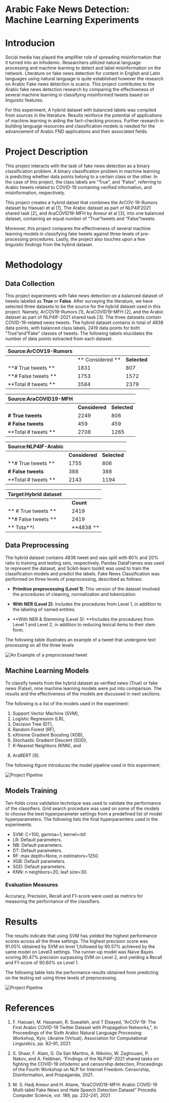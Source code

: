 # Arabic Fake News Detection: Machine Learning Experiments

# Introducion

Social media has played the amplifier role of spreading misinformation that it turned into an Infodemic. Researchers utilized natural language processing and machine learning to detect and label misinformation on the network. Literature on fake news detection for content in English and Latin languages
using natural language is quite established however the research on Arabic Fake news detection is scarce. This project contributes to the Arabic fake news detection research by comparing the effectiveness of several machine learning in classifying misinformed tweets based on linguistic features. 

For this experiment, A hybrid dataset with balanced labels was compiled from sources in the literature. Results reinforce the potential of applications
of machine learning in aiding the fact-checking process. Further research in building language resources and classification models is needed for the advancement of Arabic FND applications and
their associated fields.


# Project Description

This project interacts with the task of fake news detection as a binary classification problem. A binary classification problem in machine learning is predicting whether data points belong to a certain class or the other. In the case of this project, the class labels are “True”, and “False”, referring to Arabic tweets related to COVID-19 containing verified information, and misinformation, respectively. 

This project creates a hybrid datset that combines the ArCOV-19-Rumors dataset by Haouari et al [1], The Arabic dataset as part of NLP4IF2021 shared task [2], and AraCOVID19-MFH by Ameur et al [3], into one balanced dataset, containing an equal number of “True”tweets and “False”tweets.

Moreover, this project compares the effectiveness of several machine learning models in classifying fake tweets against three levels of pre-processing procedures. Lastly, the project also touches upon a few linguistic findings
from the hybrid dataset. 


# Methodology

## Data Collection

This project experiments with fake news detection on a balanced dataset of tweets labeled as **True** or **False**. After surveying the literature, we have selected three datasets to be the source for the hybrid dataset used in this project. Namely, ArCOV19-Rumors [1], AraCOVID19-MFH [2], and the Arabic dataset as part of NLP4IF-2021 shared task [3]. The three datasets contain COVID-19-related news tweets. The hybrid dataset contains in total of 4838 data points, with balanced class labels, 2419 data points for both "True”and“Fake" classes of tweets. The following tabels elucidates the number of data points extracted from each dataset.

| Source:ArCOV19-Rumors |            |          |
|-----------------------|------------|----------|
|                       |** Considered **| **Selected** |
| **# True tweets  **       | 1831       | 807      |
| **# False tweets   **     | 1753       | 1572     |
| **Total # tweets **       | 3584       | 2379     |

| Source:AraCOVID19-MFH |            |          |
|-----------------------|------------|----------|
|                       | **Considered** | **Selected** |
| **# True tweets**         | 2249       | 806      |
| **# False tweets**        | 459        | 459      |
| **Total # tweets  **      | 2708       | 1265     |

| Source:NLP4IF-Arabic  |            |          |
|-----------------------|------------|----------|
|                       | **Considered** | **Selected** |
| **# True tweets    **     | 1755       | 806      |
| **# False tweets**        | 388        | 388      |
| **Total # tweets  **      | 2143       | 1194     |

| Target:Hybrid dataset |            |      |
|-----------------------|------------|----------|
|                       |            | **Count**    |
|** # True tweets  **       |            | 2419     |
| **# False tweets **       |            | 2419     |
|                ** Tota**l |            | **4838   **  |


## Data Preprocessing

The hybrid dataset contains 4838 tweet and was split with 80% and 20% ratio to training and testing sets, respectively. Pandas DataFrames was used to represent the dataset, and Scikit-learn toolkit was used to train the classification models and predict the labels. Fake News Classification was
performed on three levels of preprocessing, described as
follows:
- **Primitive preprocessing (Level 1)**: This version of the dataset involved the procedures of cleaning, normalization and tokenization.

- **With NER (Level 2)**: Includes the procedures from Level 1, in addition to the labeling of named entities.

- **With NER & Stemming (Level 3): **Includes the procedures from Level 1 and Level 2, in addition to reducing lexical items to their stem form.

The following table illustrates an example of a tweet that undergone
text processing on all the three levels

![An Example of a preprocessed tweet](images/Preprocessed_Tweet_Example.png)


## Machine Learning Models
To classify tweets from the hybrid dataset as verified news (True) or fake news (False), nine machine learning models were put into comparison. The results and the effectiveness of the models are discussed in next sections.

The following is a list of the models used in the experiment:
1. Support Vector Machine (SVM),
2. Logistic Regression (LR),
3. Decision Tree (DT),
4. Random Forest (RF),
5. eXtreme Gradient Boosting (XGB),
6. Stochastic Gradient Descent (SGD),
7. K-Nearest Neighbors (KNN), and
8) AraBERT [9].

The following figure introduces the model pipeline used in this experiment.

![Project Pipeline](images/Project_pipline.png)


## Models Training

Ten-folds cross validation technique was used to validate the performance of the classifiers. Grid search procedure was used on some of the models to choose the best hyperparameter settings from a predefined list of model hyperparameters. The following lists the final hyperparamters used in the experiments.
- SVM: C=100, gamma=1, kernel=rbf.
- LR: Default parameters.
- NB: Default parameters.
- DT: Default parameters.
- RF: max depth=None, n estimators=1250.
- XGB: Default parameters.
- SGD: Default parameters.
- KNN: n neighbors=20, leaf size=30.

### Evaluation Measures

Accuracy, Precision, Recall and F1-score were used as metrics for measuring the performance of the classifiers.

# Results

The results indicate that using SVM has yielded the highest performance scores across all the three settings. The highest precision score was 91.05% obtained by SVM on level 1,followed by 90.57% achieved by the same model on Level3 settings. The runner-up model was Naive Bayes scoring 90.47% precision surpassing SVM on Level 2, and yielding a Recall and F1-score of 90.60% on Level 1. 

The following table lists the performance results obtained from predicting on the testing set using three levels of preprocessing.

![Project Pipeline](images/Results_Table.png)

# References

1. F. Haouari, M. Hasanain, R. Suwaileh, and T Elsayed, ”ArCOV-19: The First Arabic COVID-19 Twitter Dataset with Propagation Networks,”, In Proceedings of the Sixth Arabic Natural Language Processing Workshop, Kyiv, Ukraine (Virtual). Association for Computational Linguistics, pp. 82–91, 2021.

2. S. Shaar, F. Alam, G. Da San Martino, A. Nikolov, W. Zaghouani, P. Nakov, and A. Feldman, “Findings of the NLP4IF-2021 shared tasks on fighting the COVID-19 infodemic and censorship detection, Proceedings of the Fourth Workshop on NLP for Internet Freedom: Censorship, Disinformation, and Propaganda, 2021.

3. M. S. Hadj Ameur and H. Aliane, “AraCOVID19-MFH: Arabic COVID-19 Multi-label Fake News and Hate Speech Detection Dataset” Procedia Computer Science, vol. 189, pp. 232–241, 2021
